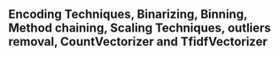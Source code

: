 ## Encoding Techniques, Binarizing, Binning, Method chaining, Scaling Techniques, outliers removal, CountVectorizer and TfidfVectorizer
